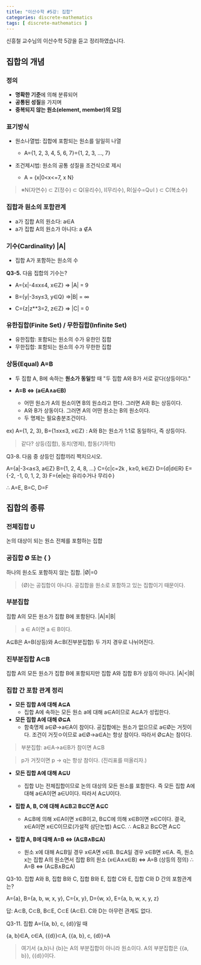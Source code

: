 ```yaml
---
title: "이산수학 #5강: 집합"
categories: discrete-mathematics
tags: [ discrete-mathematics ]
---
```


신흥철 교수님의 이산수학 5강을 듣고 정리하였습니다.



## 집합의 개념

### 정의

- **명확한 기준**에 의해 분류되어
- **공통된 성질**을 가지며 
- **중복되지 않는 원소(element, member)의 모임**



### 표기방식

- 원소나열법: 집합에 포함되는 원소를 일일히 나열
  - A={1, 2, 3, 4, 5, 6, 7}={1, 2, 3, …, 7}

- 조건제시법: 원소의 공통 성질을 조건식으로 제시
  - A = {x|0<x<=7, x N}

> ※N(자연수) ⊂ Z(정수) ⊂ Q(유리수), I(무리수), R(실수=Q∪I ) ⊂ C(복소수)



### 집합과 원소의 포함관계

- a가 집합 A의 원소다: a∈A
- a가 집합 A의 원소가 아니다: a ∉A



### 기수(Cardinality) |A|

- 집합 A가 포함하는 원소의 수



**Q3-5.** 다음 집합의 기수는?

- A={x|-4≤x≤4, x∈Z}  => |A| = 9
- B={y|-3≤y≤3, y∈Q} =>|B| = ∞

- C={z|z**3=2, z∈Z} => |C| = 0



### 유한집합(Finite Set) / 무한집합(Infinite Set)

- 유한집합: 포함되는 원소의 수가 유한인 집합
- 무한집합: 포함되는 원소의 수가 무한한 집합



### 상등(Equal)  A=B

- 두 집합 A, B에 속하는 **원소가 동일**할 때 "두 집합 A와 B가 서로 같다(상등이다)."

- **A=B ⇔ (a∈A∧a∈B)** 
  - 어떤 원소가 A의 원소이면 B의 원소라고 한다. 그러면 A와 B는 상등이다.
  - A와 B가 상동이다. 그러면 A의 어떤 원소는 B의 원소이다.
  - 두 명제는 필요충분조건이다.

ex) A={1, 2, 3}, B={1≤x≤3, x∈Z} : A와 B는 원소가 1:1로 동일하다, 즉 상등이다. 

> 같다? 상등(집합), 동치(명제), 합동(기하학)



Q3-8. 다음 중 상등인 집합끼리 짝지으시오.

A={a|-3<a≤3, a∈Z} 
B={1, 2, 4, 8, …} 
C={c|c=2k , k≥0, k∈Z} 
D={d|d∈R} 
E={-2, -1, 0, 1, 2, 3} 
F={e|e는 유리수거나 무리수}

∴ A=E, B=C, D=F



## 집합의 종류

### 전체집합 U

논의 대상이 되는 원소 전체를 포함하는 집합 

### 공집합 Ø 또는 { }

하나의 원소도 포함하지 않는 집합. |Ø|=0

> {Ø}는 공집합이 아니다. 공집합을 원소로 포함하고 있는 집합이기 때문이다.



### 부분집합

집합 A의 모든 원소가 집합 B에 포함된다. |A|≤|B|

> a ∈ A이면 a ∈ B이다.

A⊆B은 A=B(상등)와 A⊂B(진부분집합) 두 가지 경우로 나뉘어진다.

### 진부분집합 A⊂B

집합 A의 모든 원소가 집합 B에 포함되지만 집합 A와 집합 B가 상등이 아니다. |A|<|B|



### 집합 간 포함 관계 정리

- **모든 집합 A에 대해 A⊆A**
  - 집합 A에 속하는 모든 원소 a에 대해 a∈A이므로 A⊆A가 성립한다.
- **모든 집합 A에 대해 Ø⊆A**
  - 함축명제 a∈Ø→a∈A이 참이다. 공집합에는 원소가 없으므로 a∈Ø는 거짓이다. 조건이 거짓ㅇ이므로  a∈Ø→a∈A는 항상 참이다. 따라서 Ø⊆A는 참이다.

> 부분집합: a∈A→a∈B가 참이면 A⊆B

> p가 거짓이면 p -> q는 항상 참이다. (진리표를 떠올리자.)

- **모든 집합 A에 대해 A⊆U**
  - 집합 U는 전체집합이므로 논의 대상의 모든 원소를 포함한다. 즉 모든 집합 A에 대해 a∈A이면 a∈U이다. 따라서 A⊆U이다.

- **집합 A, B, C에 대해 A⊆B고 B⊆C면 A⊆C**
  - A⊆B에 의해 x∈A이면 x∈B이고, 
    B⊆C에 의해 x∈B이면 x∈C이다. 
    결국, x∈A이면 x∈C이므로(가설적 삼단논법) A⊆C. 
    ∴ A⊆B고 B⊆C면 A⊆C

- **집합 A, B에 대해 A=B ⇔ (A⊆B∧B⊆A)**
  - 원소 x에 대해 A⊆B일 경우 x∈A면 x∈B. 
    B⊆A일 경우 x∈B면 x∈A.
    즉, 원소 x는 집합 A의 원소면서 집합 B의 원소
    (x∈A∧x∈B) ⇔ A=B (상등의 정의)
    ∴ A=B ⇔ (A⊆B∧B⊆A)



Q3-10. 집합 A와 B, 집합 B와 C, 집합 B와 E, 집합 C와 E, 집합 C와 D 간의 포함관계는?

A={a}, B={a, b, w, x, y}, C={x, y}, D={w, x}, E={a, b, w, x, y, z}

답: A⊂B, C⊂B, B⊂E, C⊂E (A⊂E). C와 D는 아무런 관계도 없다. 



Q3-11. 집합 A={{a, b}, c, {d}}일 때

{a, b}∈A, c∈A, {{d}}⊂A, {{a, b}, c, {d}}=A

> 여기서 {a,b}나 {b}는 A의 부분집합이 아니라 원소이다. A의 부분집합은 {{a, b}}, {{d}}이다.